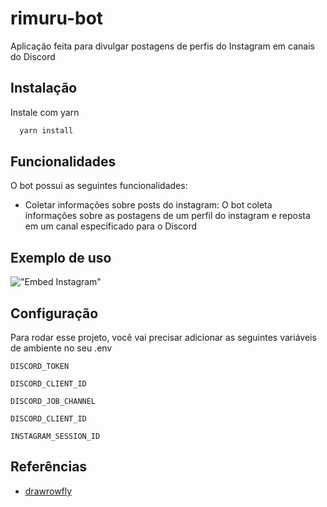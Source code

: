 # rimuru-bot
Aplicação feita para divulgar postagens de perfis do Instagram em canais do Discord

## Instalação

Instale com yarn

```bash
  yarn install
```
    
## Funcionalidades

O bot possui as seguintes funcionalidades:

- Coletar informações sobre posts do instagram: O bot coleta informações sobre as postagens de um perfil do instagram e reposta em um canal especificado para o Discord

## Exemplo de uso

!["Embed Instagram"](https://i.imgur.com/LbSx5m0.png)


## Configuração

Para rodar esse projeto, você vai precisar adicionar as seguintes variáveis de ambiente no seu .env

`DISCORD_TOKEN`

`DISCORD_CLIENT_ID`

`DISCORD_JOB_CHANNEL`

`DISCORD_CLIENT_ID`

`INSTAGRAM_SESSION_ID`



## Referências

 - [drawrowfly](https://github.com/drawrowfly/instagram-scraper)

